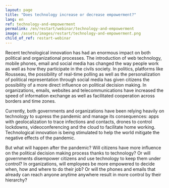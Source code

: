 ```yaml
---
layout: page
title: "Does technology increase or decrease empowerment?"
lang: en
ref: technology-and-empowerment
permalink: /en/restart/webinar/technology-and-empowerment
image: /assets/images/restart/technology-and-empowerment.png
child_of_ref: restart-webinar
---
```


Recent technological innovation has had an enormous impact on both political and
organizational processes. The introduction of web technology, mobile phones, email and
social media has changed the way people work as well as how they participate in the civils
society. In politics, platforms like Rousseau, the possibility of real-time polling as well as the
personalization of political representation through social media has given citizens the
possibility of a more direct influence on political decision making. In organizations, emails,
websites and telecommunications have increased the speed of information exchange as
well as facilitated cooperation across borders and time zones.

Currently, both governments and organizations have been relying heavily on technology to
supress the pandemic and manage its consequences: apps with geolocalization to trace
infections and contacts, drones to control lockdowns, videoconferencing and the cloud to
facilitate home working. Technological innovation is being stimulated to help the world
mitigate the negative effects of the pandemic.

But what will happen after the pandemic? Will citizens have more influence on the political
decision making process thanks to technology? Or will governments disempower citizens
and use technology to keep them under control? In organizations, will employees be more
empowered to decide when, how and where to do their job? Or will the phones and emails
that already can reach anyone anytime anywhere result in more control by their hierarchy?
